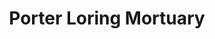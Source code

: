 ---
title: "Porter Loring Mortuary"
url: /san-antonio/porter-loring-mortuary/
shop: funeral directors
---